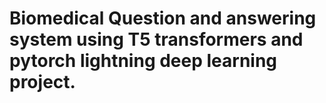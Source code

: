 #  Biomedical Question and answering system using T5 transformers and pytorch lightning deep learning project.
